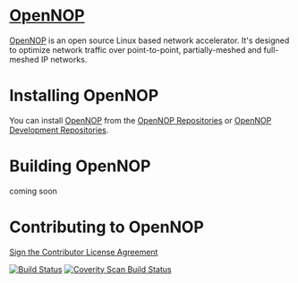 [OpenNOP][]
===========
[OpenNOP][] is an open source Linux based network accelerator. It's designed to optimize network traffic over point-to-point, partially-meshed and full-meshed IP networks.

Installing OpenNOP
==================
You can install [OpenNOP][] from the [OpenNOP Repositories][] or [OpenNOP Development Repositories][].

Building OpenNOP
================
coming soon

Contributing to OpenNOP
=======================
[Sign the Contributor License Agreement][]


[![Build Status](https://travis-ci.org/OpenNOP/opennop.svg)](https://travis-ci.org/OpenNOP/opennop)
<a href="https://scan.coverity.com/projects/opennop">
  <img alt="Coverity Scan Build Status"
       src="https://scan.coverity.com/projects/809/badge.svg"/>
</a>

[OpenNOP]:                                   http://www.opennop.org/
[Sign the Contributor License Agreement]:    https://www.clahub.com/agreements/OpenNOP/opennop
[OpenNOP Repositories]:                      https://build.opensuse.org/project/repositories/network:opennop
[OpenNOP Development Repositories]:          https://build.opensuse.org/project/repositories/network:opennop:devel
